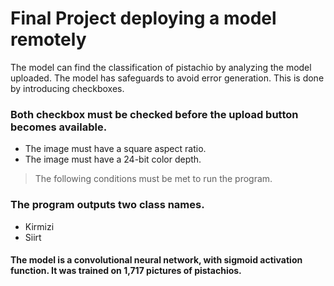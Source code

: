 # Final Project deploying a model remotely

The model can find the classification of pistachio by analyzing the model uploaded. The model has safeguards to avoid error generation. This is done by
introducing checkboxes. 

### **Both** checkbox must be checked before the upload button becomes available.
- The image must have a square aspect ratio.
- The image must have a 24-bit color depth.
> The following conditions must be met to run the program.

### The program outputs two class names.
- Kirmizi
- Siirt

#### The model is a convolutional neural network, with sigmoid activation function. It was trained on 1,717 pictures of pistachios.
